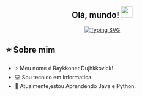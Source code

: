 <h2 align="center">Olá, mundo! <img src = "https://raw.githubusercontent.com/MartinHeinz/MartinHeinz/master/wave.gif" width = 30px></h2>

<p align="center">
  <a href="https://git.io/typing-svg">
    <img src="https://readme-typing-svg.herokuapp.com?font=regular+400&pause=1000&color=4AA42A&center=true&vCenter=true&width=500&lines=Olá!+Meu+nome+é+Raykkoner+Dujhkkovick.;Eu+sou+um+Desenvolvedor+de+Software." alt="Typing SVG" />
  </a>
</p>

## ⭐ Sobre mim

- ⚡️ Meu nome é Raykkoner Dujhkkovick!
- 💻 Sou tecnico em Informatica.
- 🌱 Atualmente,estou Aprendendo Java e Python.
